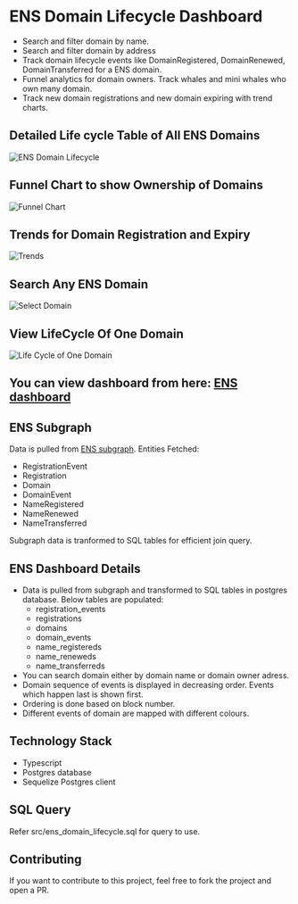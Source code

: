# ENS Domain Lifecycle Dashboard

* Search and filter domain by name.
* Search and filter domain by address
* Track domain lifecycle events like DomainRegistered, DomainRenewed, DomainTransferred for a ENS domain.
* Funnel analytics for domain owners. Track whales and mini whales who own many domain.
* Track new domain registrations and new domain expiring with trend charts.

## Detailed Life cycle Table of All ENS Domains
![ENS Domain Lifecycle](https://github.com/stevepro-lab/ens-domain-lifecycle-dashboard/blob/main/src/resources/screen1.png)

## Funnel Chart to show Ownership of Domains
![Funnel Chart](https://github.com/stevepro-lab/ens-domain-lifecycle-dashboard/blob/main/src/resources/screen2.png)

## Trends for Domain Registration and Expiry
![Trends](https://github.com/stevepro-lab/ens-domain-lifecycle-dashboard/blob/main/src/resources/screen3.png)

## Search Any ENS Domain
![Select Domain](https://github.com/stevepro-lab/ens-domain-lifecycle-dashboard/blob/main/src/resources/screen5.png)

## View LifeCycle Of One Domain
![Life Cycle of One Domain](https://github.com/stevepro-lab/ens-domain-lifecycle-dashboard/blob/main/src/resources/screen4.png)

## You can view dashboard from here: [ENS dashboard](http://analytics.dappquery.com/public/dashboard/8d66f6ab-e0c5-475b-b220-bc5a07d9e576)

## ENS Subgraph

Data is pulled from [ENS subgraph](https://thegraph.com/explorer/subgraph/ensdomains/ens).
Entities Fetched:
* RegistrationEvent
* Registration
* Domain
* DomainEvent
* NameRegistered
* NameRenewed
* NameTransferred

Subgraph data is tranformed to SQL tables for efficient join query.

## ENS Dashboard Details

* Data is pulled from subgraph and transformed to SQL tables in postgres database. Below tables are populated:
    * registration_events
    * registrations
    * domains
    * domain_events
    * name_registereds
    * name_reneweds
    * name_transferreds
* You can search domain either by domain name or domain owner adress.
* Domain sequence of events is displayed in decreasing order. Events which happen last is shown first.
* Ordering is done based on block number.
* Different events of domain are mapped with different colours.

## Technology Stack

* Typescript
* Postgres database
* Sequelize Postgres client

## SQL Query

Refer src/ens_domain_lifecycle.sql for query to use.

## Contributing

If you want to contribute to this project, feel free to fork the project and open a PR.
